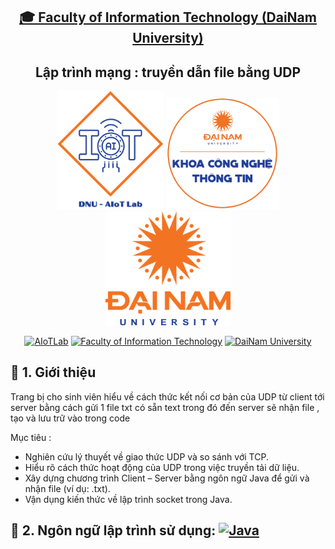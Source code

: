 <h2 align="center">
    <a href="https://dainam.edu.vn/vi/khoa-cong-nghe-thong-tin">
    🎓 Faculty of Information Technology (DaiNam University)
    </a>
</h2>
<h2 align="center">
   Lập trình mạng : truyền dẫn file bằng UDP
</h2>
<div align="center">
    <p align="center">
        <img src="docs/aiotlab_logo.png" alt="AIoTLab Logo" width="170"/>
        <img src="docs/fitdnu_logo.png" alt="AIoTLab Logo" width="180"/>
        <img src="docs/dnu_logo.png" alt="DaiNam University Logo" width="200"/>
    </p>

[![AIoTLab](https://img.shields.io/badge/AIoTLab-green?style=for-the-badge)](https://www.facebook.com/DNUAIoTLab)
[![Faculty of Information Technology](https://img.shields.io/badge/Faculty%20of%20Information%20Technology-blue?style=for-the-badge)](https://dainam.edu.vn/vi/khoa-cong-nghe-thong-tin)
[![DaiNam University](https://img.shields.io/badge/DaiNam%20University-orange?style=for-the-badge)](https://dainam.edu.vn)

</div>


## 📖 1. Giới thiệu
Trang bị cho sinh viên hiểu về cách thức kết nối cơ bản của UDP từ client tới server bằng cách gửi 1 file txt có sẵn text trong đó đến server sẽ nhận file , tạo và lưu trữ vào trong code


Mục tiêu :
- Nghiên cứu lý thuyết về giao thức UDP và so sánh với TCP.
- Hiểu rõ cách thức hoạt động của UDP trong việc truyền tải dữ liệu.
- Xây dựng chương trình Client – Server bằng ngôn ngữ Java để gửi và nhận file (ví dụ: .txt).
- Vận dụng kiến thức về lập trình socket trong Java.

## 🔧 2. Ngôn ngữ lập trình sử dụng: [![Java](https://img.shields.io/badge/Java-007396?style=for-the-badge&logo=java&logoColor=white)](https://www.java.com/)
